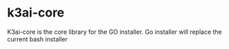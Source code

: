 # k3ai-core

K3ai-core is the core library for the GO installer.
Go installer will replace the current bash installer  